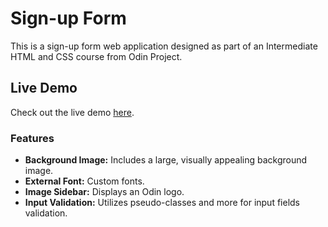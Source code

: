 # Sign-up Form

This is a sign-up form web application designed as part of an Intermediate HTML and CSS course from Odin Project.

## Live Demo

Check out the live demo [here](https://rsvinicius.github.io/sign-up-form/).

### Features

- **Background Image:** Includes a large, visually appealing background image.
- **External Font:** Custom fonts.
- **Image Sidebar:** Displays an Odin logo.
- **Input Validation:** Utilizes pseudo-classes and more for input fields validation.